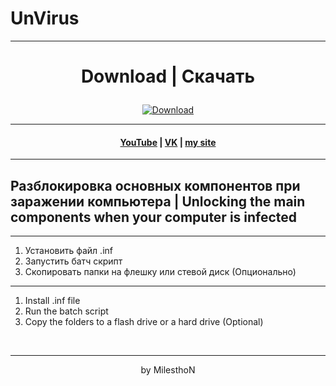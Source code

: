 # UnVirus
***
# <p align="center">Download | Скачать</p>
<p align="center">
  <a href="https://github.com/milesthon/UnVirus/archive/refs/heads/main.zip">
    <img src="https://img.shields.io/badge/Download-green?style=for-the-badge" alt="Download">
  </a>
</p>

***
<h4 align="center"> <a href="https://www.youtube.com/channel/UCy2JxQdX8dT2Tbj4ykUkqFw">YouTube</a> | <a href="https://VK.com/id180544766">VK</a> | <a href="https://milesthon.github.io">my site</a> </h4>

***
## Разблокировка основных компонентов при заражении компьютера | Unlocking the main components when your computer is infected

***

1. Установить файл .inf
2. Запустить батч скрипт
3. Скопировать папки на флешку или стевой диск (Опционально)

***

1. Install .inf file
2. Run the batch script
3. Copy the folders to a flash drive or a hard drive (Optional)

<br>
<div align="center">  

***
by MilesthoN

